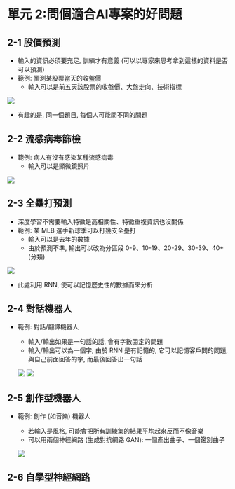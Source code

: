 單元 2:問個適合AI專案的好問題
=========================

## 2-1 股價預測
- 輸入的資訊必須要充足, 訓練才有意義 (可以以專家來思考拿到這樣的資料是否可以預測)
- 範例: 預測某股票當天的收盤價
  - 輸入可以是前五天該股票的收盤價、大盤走向、技術指標

![](https://user-images.githubusercontent.com/11552271/135498695-8b014cce-303a-4671-a9e5-d141d6708f92.png)

- 有趣的是, 同一個題目, 每個人可能問不同的問題

## 2-2 流感病毒篩檢
- 範例: 病人有沒有感染某種流感病毒
  - 輸入可以是顯微鏡照片

![](https://user-images.githubusercontent.com/11552271/135498815-dc989786-d2f4-41b0-bd85-450dbc243e0a.png)

## 2-3 全壘打預測
- 深度學習不需要輸入特徵是高相關性、特徵重複資訊也沒關係
- 範例: 某 MLB 選手新球季可以打幾支全壘打
  - 輸入可以是去年的數據
  - 由於預測不準, 輸出可以改為分區段 0-9、10-19、20-29、30-39、40+ (分類)

![](https://user-images.githubusercontent.com/11552271/135498899-c1d57f2a-8584-49cd-8d0b-43cee6da0576.png)

- 此處利用 RNN, 使可以記憶歷史性的數據而來分析

## 2-4 對話機器人
- 範例: 對話/翻譯機器人
  - 輸入/輸出如果是一句話的話, 會有字數固定的問題
  - 輸入/輸出可以為一個字; 由於 RNN 是有記憶的, 它可以記憶客戶問的問題, 與自己前面回答的字, 而最後回答出一句話

  ![](https://user-images.githubusercontent.com/11552271/135669831-d67b9f51-8aea-47d1-b9a6-09c22074cbcc.png)
  ![](https://user-images.githubusercontent.com/11552271/135670094-025cc2f9-d4a5-466f-be4a-11d2efb69e62.png)

## 2-5 創作型機器人
- 範例: 創作 (如音樂) 機器人
  - 若輸入是風格, 可能會把所有訓練集的結果平均起來反而不像音樂
  - 可以用兩個神經網路 (生成對抗網路 GAN): 一個產出曲子、一個鑑別曲子

  ![](https://user-images.githubusercontent.com/11552271/135672140-c3d6bdce-079e-4354-a57c-3e3a010287b8.png)

## 2-6 自學型神經網路
